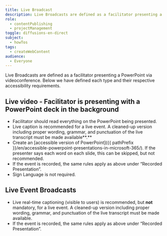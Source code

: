 ```yaml
---
title: Live Broadcast
description: Live Broadcasts are defined as a facilitator presenting a PowerPoint via videoconference. Here we have defined each type and their respective accessibility requirements.
role:
  - contentPublishing
  - projectManagement
toggle: diffusions-en-direct
subject:
  - howTos
tags:
  - createWebContent
audience:
  - Everyone
---
```


Live Broadcasts are defined as a facilitator presenting a PowerPoint via videoconference. Below we have defined each type and their respective accessibility requirements.

## Live video - Facilitator is presenting with a PowerPoint deck in the background

- Facilitator should read everything on the PowerPoint being presented.
- Live caption is recommended for a live event. A cleaned-up version including proper wording, grammar, and punctuation of the live transcript must be made available**.**
- Create an [accessible version of PowerPoint]({{ pathPrefix }}/en/accessible-powerpoint-presentations-in-microsoft-365/). If the presenter says each word on each slide, this can be skipped, but not recommended.
- If the event is recorded, the same rules apply as above under “Recorded Presentation”.
- Sign Language is not required.

## Live Event Broadcasts

- Live real-time captioning (visible to users) is recommended, but **not** mandatory, for a live event. A cleaned-up version including proper wording, grammar, and punctuation of the live transcript must be made available.
- If the event is recorded, the same rules apply as above under “Recorded Presentation”.
